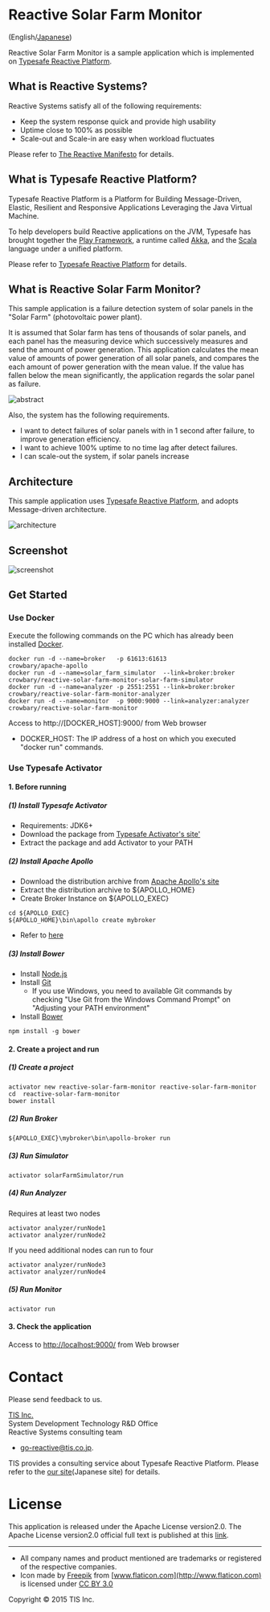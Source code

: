 Reactive Solar Farm Monitor
===========================

(English/[Japanese](README.ja.md))

Reactive Solar Farm Monitor is a sample application which is implemented on [Typesafe Reactive Platform](http://www.typesafe.com/products/typesafe-reactive-platform).

What is Reactive Systems?
--------------------------
Reactive Systems satisfy all of the following requirements:
* Keep the system response quick and provide high usability
* Uptime close to 100% as possible
* Scale-out and Scale-in are easy when workload fluctuates

Please refer to [The Reactive Manifesto](http://www.reactivemanifesto.org/) for details.

What is Typesafe Reactive Platform?
---------------------------------

Typesafe Reactive Platform is a Platform for Building Message-Driven, Elastic, Resilient
and Responsive Applications Leveraging the Java Virtual Machine.

To help developers build Reactive applications on the JVM,
Typesafe has brought together the [Play Framework](https://playframework.com/), a runtime
called [Akka](http://akka.io/), and the [Scala](http://www.scala-lang.org/) language under a unified platform.

Please refer to [Typesafe Reactive Platform](http://www.typesafe.com/products/typesafe-reactive-platform) for details.

What is Reactive Solar Farm Monitor?
----
This sample application is a failure detection system of solar panels in the "Solar Farm" (photovoltaic power plant).

It is assumed that Solar farm has tens of thousands of solar panels, and each panel has the measuring device which successively measures and send the amount of power generation. This application calculates the mean value of amounts of power generation of all solar panels, and compares the each amount of power generation with the mean value. If the value has fallen below the mean significantly, the application regards the solar panel as failure.


![abstract](img/reactive-solar-farm-monitor_abstract.png)

Also, the system has the following requirements.

* I want to detect failures of solar panels with in 1 second after failure, to improve generation efficiency.
* I want to achieve 100% uptime to no time lag after detect failures.
* I can scale-out the system, if solar panels increase

Architecture
--------------
This sample application uses [Typesafe Reactive Platform](http://www.typesafe.com/products/typesafe-reactive-platform), and adopts Message-driven architecture.

![architecture](img/reactive-solar-farm-monitor_architecture.png)

Screenshot
------------------

![screenshot](img/reactive-solar-farm-monitor_screenshot.png)

Get Started
---------

### Use Docker

Execute the following commands on the PC which has already been installed [Docker](https://www.docker.com/).

~~~
docker run -d --name=broker   -p 61613:61613                        crowbary/apache-apollo
docker run -d --name=solar_farm_simulator  --link=broker:broker     crowbary/reactive-solar-farm-monitor-solar-farm-simulator
docker run -d --name=analyzer -p 2551:2551 --link=broker:broker     crowbary/reactive-solar-farm-monitor-analyzer
docker run -d --name=monitor  -p 9000:9000 --link=analyzer:analyzer crowbary/reactive-solar-farm-monitor
~~~

Access to http://[DOCKER_HOST]:9000/ from Web browser

* DOCKER_HOST: The IP address of a host on which you executed "docker run" commands.

### Use Typesafe Activator

#### 1. Before running

##### (1) Install Typesafe Activator

* Requirements: JDK6+
* Download the package from [Typesafe Activator's site'](https://www.typesafe.com/get-started)
* Extract the package and add Activator to your PATH

##### (2) Install Apache Apollo

* Download the distribution archive from  [Apache Apollo's site](https://activemq.apache.org/apollo/download.html)
* Extract the distribution archive to ${APOLLO_HOME}
* Create Broker Instance on ${APOLLO_EXEC}
~~~
cd ${APOLLO_EXEC}
${APOLLO_HOME}\bin\apollo create mybroker
~~~
* Refer to [here](http://activemq.apache.org/apollo/versions/1.7.1/website/documentation/getting-started.html)


##### (3) Install Bower

* Install [Node.js](https://nodejs.org/)
* Install [Git](http://git-scm.com/downloads)
    * If you use Windows, you need to available Git commands by checking "Use Git from the Windows Command Prompt" on "Adjusting your PATH environment"
* Install [Bower](http://bower.io/#install-bower)

~~~
npm install -g bower
~~~


#### 2. Create a project and run

##### (1) Create a project

~~~
activator new reactive-solar-farm-monitor reactive-solar-farm-monitor
cd  reactive-solar-farm-monitor
bower install
~~~

##### (2) Run Broker

~~~
${APOLLO_EXEC}\mybroker\bin\apollo-broker run
~~~

##### (3) Run Simulator

~~~
activator solarFarmSimulator/run
~~~

##### (4) Run Analyzer

Requires at least two nodes

~~~
activator analyzer/runNode1
activator analyzer/runNode2
~~~

If you need additional nodes can run to four

~~~
activator analyzer/runNode3
activator analyzer/runNode4
~~~

##### (5) Run Monitor

~~~
activator run
~~~

#### 3. Check the application

Access to [http://localhost:9000/](http://localhost:9000/) from Web browser

# Contact

Please send feedback to us.

[TIS Inc.](http://www.tis.com/)  
System Development Technology R&D Office  
Reactive Systems consulting team  

* <go-reactive@tis.co.jp>.

TIS provides a consulting service about Typesafe Reactive Platform. Please refer to the [our site](http://www.tis.jp/service_solution/goreactive/)(Japanese site) for details.

# License

This application is released under the Apache License version2.0.
The Apache License version2.0 official full text is published at this [link](http://www.apache.org/licenses/LICENSE-2.0.html).

---------

* All company names and product mentioned are trademarks or registered of the respective companies.
* Icon made by [Freepik](http://www.freepik.com) from [www.flaticon.com](http://www.flaticon.com) is licensed under [CC BY 3.0](http://creativecommons.org/licenses/by/3.0/)

Copyright © 2015 TIS Inc.
